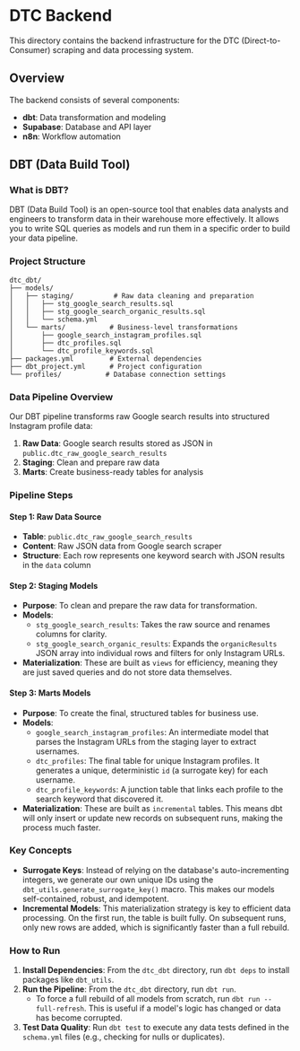 # DTC Backend

This directory contains the backend infrastructure for the DTC (Direct-to-Consumer) scraping and data processing system.

## Overview

The backend consists of several components:
- **dbt**: Data transformation and modeling
- **Supabase**: Database and API layer
- **n8n**: Workflow automation

## DBT (Data Build Tool)

### What is DBT?

DBT (Data Build Tool) is an open-source tool that enables data analysts and engineers to transform data in their warehouse more effectively. It allows you to write SQL queries as models and run them in a specific order to build your data pipeline.

### Project Structure

```
dtc_dbt/
├── models/
│   ├── staging/          # Raw data cleaning and preparation
│   │   ├── stg_google_search_results.sql
│   │   ├── stg_google_search_organic_results.sql
│   │   └── schema.yml
│   └── marts/           # Business-level transformations
│       ├── google_search_instagram_profiles.sql
│       ├── dtc_profiles.sql
│       └── dtc_profile_keywords.sql
├── packages.yml         # External dependencies
├── dbt_project.yml      # Project configuration
└── profiles/           # Database connection settings
```

### Data Pipeline Overview

Our DBT pipeline transforms raw Google search results into structured Instagram profile data:

1. **Raw Data**: Google search results stored as JSON in `public.dtc_raw_google_search_results`
2. **Staging**: Clean and prepare raw data
3. **Marts**: Create business-ready tables for analysis

### Pipeline Steps

#### Step 1: Raw Data Source
- **Table**: `public.dtc_raw_google_search_results`
- **Content**: Raw JSON data from Google search scraper
- **Structure**: Each row represents one keyword search with JSON results in the `data` column

#### Step 2: Staging Models
- **Purpose**: To clean and prepare the raw data for transformation.
- **Models**:
    - `stg_google_search_results`: Takes the raw source and renames columns for clarity.
    - `stg_google_search_organic_results`: Expands the `organicResults` JSON array into individual rows and filters for only Instagram URLs.
- **Materialization**: These are built as `views` for efficiency, meaning they are just saved queries and do not store data themselves.

#### Step 3: Marts Models
- **Purpose**: To create the final, structured tables for business use.
- **Models**:
    - `google_search_instagram_profiles`: An intermediate model that parses the Instagram URLs from the staging layer to extract usernames.
    - `dtc_profiles`: The final table for unique Instagram profiles. It generates a unique, deterministic `id` (a surrogate key) for each username.
    - `dtc_profile_keywords`: A junction table that links each profile to the search keyword that discovered it.
- **Materialization**: These are built as `incremental` tables. This means dbt will only insert or update new records on subsequent runs, making the process much faster.

### Key Concepts

- **Surrogate Keys**: Instead of relying on the database's auto-incrementing integers, we generate our own unique IDs using the `dbt_utils.generate_surrogate_key()` macro. This makes our models self-contained, robust, and idempotent.
- **Incremental Models**: This materialization strategy is key to efficient data processing. On the first run, the table is built fully. On subsequent runs, only new rows are added, which is significantly faster than a full rebuild.

### How to Run

1.  **Install Dependencies**: From the `dtc_dbt` directory, run `dbt deps` to install packages like `dbt_utils`.
2.  **Run the Pipeline**: From the `dtc_dbt` directory, run `dbt run`.
    -   To force a full rebuild of all models from scratch, run `dbt run --full-refresh`. This is useful if a model's logic has changed or data has become corrupted.
3.  **Test Data Quality**: Run `dbt test` to execute any data tests defined in the `schema.yml` files (e.g., checking for nulls or duplicates). 